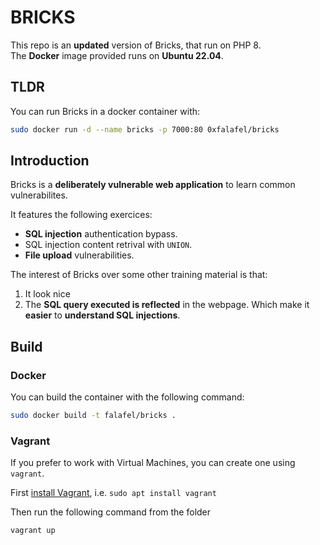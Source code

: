 # BRICKS
This repo is an __updated__ version of Bricks, that run on PHP 8.  
The __Docker__ image provided runs on __Ubuntu 22.04__.

## TLDR

You can run Bricks in a docker container with:

```bash
sudo docker run -d --name bricks -p 7000:80 0xfalafel/bricks
```


## Introduction

Bricks is a **deliberately vulnerable web application** to learn common vulnerabilites.

It features the following exercices:

* **SQL injection** authentication bypass.
* SQL injection content retrival with `UNION`.
* **File upload** vulnerabilities.


The interest of Bricks over some other training material is that:

1. It look nice
2. The **SQL query executed is reflected** in the webpage. Which make it **easier** to **understand SQL injections**.

## Build

### Docker

You can build the container with the following command:

```bash
sudo docker build -t falafel/bricks .
```

### Vagrant

If you prefer to work with Virtual Machines, you can create one using `vagrant`.

First [install Vagrant](https://developer.hashicorp.com/vagrant/downloads), i.e. `sudo apt install vagrant`

Then run the following command from the folder
```bash
vagrant up
```
